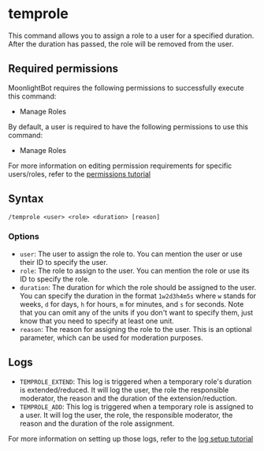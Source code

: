 # temprole

This command allows you to assign a role to a user for a specified duration. After the duration has passed, the role
will be removed from the user.

## Required permissions

MoonlightBot requires the following permissions to successfully execute this command:

* Manage Roles

By default, a user is required to have the following permissions to use this command:

* Manage Roles

For more information on editing permission requirements for specific users/roles, refer to
the [permissions tutorial](<linkToPermissionsTutorial>)

## Syntax

```text
/temprole <user> <role> <duration> [reason]
```

### Options

* `user`: The user to assign the role to. You can mention the user or use their ID to specify the user.
* `role`: The role to assign to the user. You can mention the role or use its ID to specify the role.
* `duration`: The duration for which the role should be assigned to the user. You can specify the duration in the
  format `1w2d3h4m5s` where `w` stands for weeks, `d` for days, `h` for hours, `m` for minutes, and `s` for seconds.
  Note that you can omit any of the units if you don't want to specify them, just know that you need to specify at least
  one unit.
* `reason`: The reason for assigning the role to the user. This is an optional parameter, which can be used for
  moderation purposes.

## Logs

* `TEMPROLE_EXTEND`: This log is triggered when a temporary role's duration is extended/reduced.
  It will log the user, the role the responsible moderator, the reason and the duration of the extension/reduction.
* `TEMPROLE_ADD`: This log is triggered when a temporary role is assigned to a user.
  It will log the user, the role, the responsible moderator, the reason and the duration of the role assignment.

For more information on setting up those logs, refer to the [log setup tutorial](<linkToLogTutorial>)